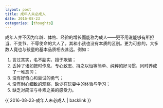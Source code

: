 ```yaml
---
layout: post
title: 成年人未必成人
date: 2016-08-23
categories: [thoughts]
---
```


成年人并不因为年龄、体格、经验的增长而能称为成人——更不用说能够有所担当、不变节、不辱使命的大人了。其和小孩也没有本质的区别。更为可悲的，大多数人竟也与孩童的基本品质相去甚远。例如：
1. 言过其实，名不副实，擅于欺骗；
2. 丢掉了诸如按时作息、专心致志、持之以恒等简单、纯粹的好习惯，同时养成了一堆恶习；
3. 没有好奇心和尝试的勇气；
4. 没有耐心细致的观察，缺少在玩耍中的体验与学习；
5. 缺乏对简洁与朴素之美的感受力。

{{ 2016-08-23-成年人未必成人 | backlink }}
